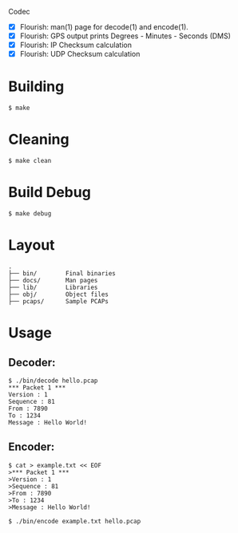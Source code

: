 Codec

- [x] Flourish: man(1) page for decode(1) and encode(1).
- [x] Flourish: GPS output prints Degrees - Minutes - Seconds (DMS)
- [x] Flourish: IP Checksum calculation
- [x] Flourish: UDP Checksum calculation

# Building
```
$ make
```
# Cleaning
```
$ make clean
```
# Build Debug
```
$ make debug
```

# Layout
```
.
├── bin/        Final binaries
├── docs/       Man pages
├── lib/        Libraries
├── obj/        Object files
├── pcaps/      Sample PCAPs
```
# Usage

## Decoder:
```
$ ./bin/decode hello.pcap
*** Packet 1 ***
Version : 1
Sequence : 81
From : 7890
To : 1234
Message : Hello World!
```
## Encoder:
```
$ cat > example.txt << EOF
>*** Packet 1 ***
>Version : 1
>Sequence : 81
>From : 7890
>To : 1234
>Message : Hello World!

$ ./bin/encode example.txt hello.pcap
```

